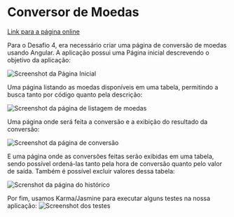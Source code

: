 # Conversor de Moedas

[Link para a página online](https://lesyeauxsansvisage.github.io/conversor-de-moedas/)

Para o Desafio 4, era necessário criar uma página de conversão de moedas usando Angular.
A aplicação possui uma Página inicial descrevendo o objetivo da aplicação:

![Screenshot da Página Inicial](https://i.ibb.co/k5xzpfv/1.png)

Uma página listando as moedas disponíveis em uma tabela, permitindo a busca tanto por código quanto pela descrição:

![Screenshot da página de listagem de moedas](https://i.ibb.co/7gy0rfD/4.png)

Uma página onde será feita a conversão e a exibição do resultado da conversão:

![Screenshot da página de conversão](https://i.ibb.co/8Xzwn8F/3.png)

E uma página onde as conversões feitas serão exibidas em uma tabela, sendo possível ordená-las tanto pela hora de conversão quanto pelo valor de saída. Também é possível excluir valores dessa tabela:

![Screnshot da página do histórico](https://i.ibb.co/0QzqV61/7.png)

Por fim, usamos Karma/Jasmine para executar alguns testes na nossa aplicação:
![Screenshot dos testes](https://i.ibb.co/q9g32rv/screencapture-localhost-9876-2023-02-11-10-20-05.png)
